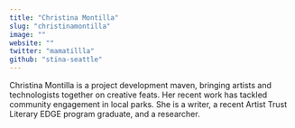 ```yaml
---
title: "Christina Montilla"
slug: "christinamontilla"
image: ""
website: ""
twitter: "mamatillla"
github: "stina-seattle"
---
```


Christina Montilla is a project development maven, bringing artists and technologists together on creative feats. Her recent work has tackled community engagement in local parks. She is a writer, a recent Artist Trust Literary EDGE program graduate, and a researcher.
